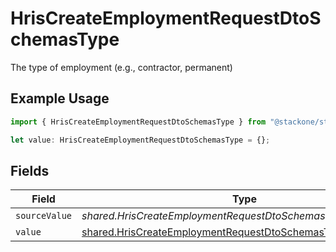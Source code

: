# HrisCreateEmploymentRequestDtoSchemasType

The type of employment (e.g., contractor, permanent)

## Example Usage

```typescript
import { HrisCreateEmploymentRequestDtoSchemasType } from "@stackone/stackone-client-ts/sdk/models/shared";

let value: HrisCreateEmploymentRequestDtoSchemasType = {};
```

## Fields

| Field                                                                                                                                 | Type                                                                                                                                  | Required                                                                                                                              | Description                                                                                                                           |
| ------------------------------------------------------------------------------------------------------------------------------------- | ------------------------------------------------------------------------------------------------------------------------------------- | ------------------------------------------------------------------------------------------------------------------------------------- | ------------------------------------------------------------------------------------------------------------------------------------- |
| `sourceValue`                                                                                                                         | *shared.HrisCreateEmploymentRequestDtoSchemasTypeSourceValue*                                                                         | :heavy_minus_sign:                                                                                                                    | N/A                                                                                                                                   |
| `value`                                                                                                                               | [shared.HrisCreateEmploymentRequestDtoSchemasTypeValue](../../../sdk/models/shared/hriscreateemploymentrequestdtoschemastypevalue.md) | :heavy_minus_sign:                                                                                                                    | N/A                                                                                                                                   |